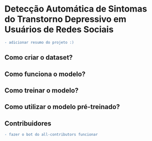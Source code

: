 # Detecção Automática de Sintomas do Transtorno Depressivo em Usuários de Redes Sociais


```diff
- adicionar resumo do projeto :)
```

## Como criar o dataset?


## Como funciona o modelo?


## Como treinar o modelo?

## Como utilizar o modelo pré-treinado?



## Contribuidores 

```diff
- fazer o bot do all-contributors funcionar
```

